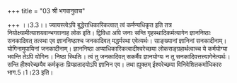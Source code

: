 +++
title = "03 श्री भगवानुवाच"

+++
।।3.3।। ज्यायस्त्वेऽपि बुद्धेराधिकारिकत्वात् त्वं कर्मण्यधिकृत इति तत्र
नियोक्ष्यामीत्याशयवान्भगवानाह लोक इति। द्विविधा अपि जनाः सन्ति
गृहस्थादिकर्मत्यागेन ज्ञाननिष्ठाः सनकादिवत् तत्स्था एव ज्ञाननिष्ठाश्च
जनकादिवत् मद्धर्मस्था एवेत्यर्थः। साङ्ख्यानां ज्ञानिनां सनकादीनाम्।
योगिनामुपायिनां जनकादीनाम्। ज्ञाननिष्ठा अप्याधिकारिकत्वादीश्वरेच्छया
लोकसङ्ग्रहार्थत्वाच्च ये कर्मयोग्या भवन्ति तेऽपि योगिनः। निष्ठा स्थितिः।
त्वं तु जनकादिवत् सकर्मैव ज्ञानयोग्यः न तु सनकादिवत्तत्त्यागेनेत्यर्थः।
सन्ति हीश्वरेच्छयैव कर्मकृतः प्रियव्रतादयोऽपि ज्ञानिन एव। तथा ह्युक्तम्
ईश्वरेच्छया विनिवेशितकर्माधिकारः भाग.5।1।23 इति।
